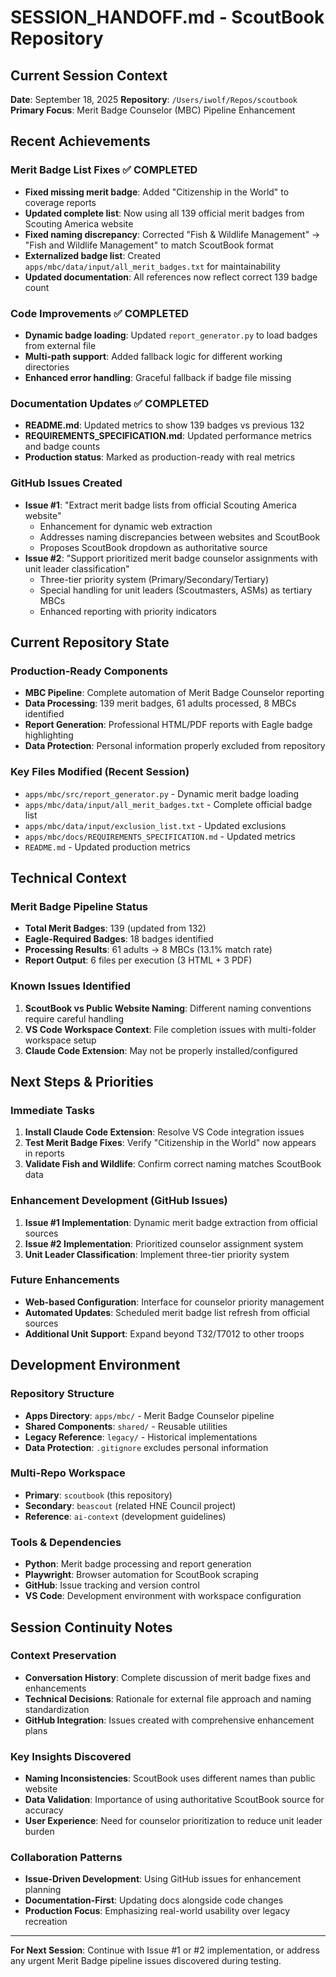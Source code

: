 # SESSION_HANDOFF.md - ScoutBook Repository

## Current Session Context
**Date**: September 18, 2025
**Repository**: `/Users/iwolf/Repos/scoutbook`
**Primary Focus**: Merit Badge Counselor (MBC) Pipeline Enhancement

## Recent Achievements

### Merit Badge List Fixes ✅ COMPLETED
- **Fixed missing merit badge**: Added "Citizenship in the World" to coverage reports
- **Updated complete list**: Now using all 139 official merit badges from Scouting America website
- **Fixed naming discrepancy**: Corrected "Fish & Wildlife Management" → "Fish and Wildlife Management" to match ScoutBook format
- **Externalized badge list**: Created `apps/mbc/data/input/all_merit_badges.txt` for maintainability
- **Updated documentation**: All references now reflect correct 139 badge count

### Code Improvements ✅ COMPLETED
- **Dynamic badge loading**: Updated `report_generator.py` to load badges from external file
- **Multi-path support**: Added fallback logic for different working directories
- **Enhanced error handling**: Graceful fallback if badge file missing

### Documentation Updates ✅ COMPLETED
- **README.md**: Updated metrics to show 139 badges vs previous 132
- **REQUIREMENTS_SPECIFICATION.md**: Updated performance metrics and badge counts
- **Production status**: Marked as production-ready with real metrics

### GitHub Issues Created
- **Issue #1**: "Extract merit badge lists from official Scouting America website"
  - Enhancement for dynamic web extraction
  - Addresses naming discrepancies between websites and ScoutBook
  - Proposes ScoutBook dropdown as authoritative source
- **Issue #2**: "Support prioritized merit badge counselor assignments with unit leader classification"
  - Three-tier priority system (Primary/Secondary/Tertiary)
  - Special handling for unit leaders (Scoutmasters, ASMs) as tertiary MBCs
  - Enhanced reporting with priority indicators

## Current Repository State

### Production-Ready Components
- **MBC Pipeline**: Complete automation of Merit Badge Counselor reporting
- **Data Processing**: 139 merit badges, 61 adults processed, 8 MBCs identified
- **Report Generation**: Professional HTML/PDF reports with Eagle badge highlighting
- **Data Protection**: Personal information properly excluded from repository

### Key Files Modified (Recent Session)
- `apps/mbc/src/report_generator.py` - Dynamic merit badge loading
- `apps/mbc/data/input/all_merit_badges.txt` - Complete official badge list
- `apps/mbc/data/input/exclusion_list.txt` - Updated exclusions
- `apps/mbc/docs/REQUIREMENTS_SPECIFICATION.md` - Updated metrics
- `README.md` - Updated production metrics

## Technical Context

### Merit Badge Pipeline Status
- **Total Merit Badges**: 139 (updated from 132)
- **Eagle-Required Badges**: 18 badges identified
- **Processing Results**: 61 adults → 8 MBCs (13.1% match rate)
- **Report Output**: 6 files per execution (3 HTML + 3 PDF)

### Known Issues Identified
1. **ScoutBook vs Public Website Naming**: Different naming conventions require careful handling
2. **VS Code Workspace Context**: File completion issues with multi-folder workspace setup
3. **Claude Code Extension**: May not be properly installed/configured

## Next Steps & Priorities

### Immediate Tasks
1. **Install Claude Code Extension**: Resolve VS Code integration issues
2. **Test Merit Badge Fixes**: Verify "Citizenship in the World" now appears in reports
3. **Validate Fish and Wildlife**: Confirm correct naming matches ScoutBook data

### Enhancement Development (GitHub Issues)
1. **Issue #1 Implementation**: Dynamic merit badge extraction from official sources
2. **Issue #2 Implementation**: Prioritized counselor assignment system
3. **Unit Leader Classification**: Implement three-tier priority system

### Future Enhancements
- **Web-based Configuration**: Interface for counselor priority management
- **Automated Updates**: Scheduled merit badge list refresh from official sources
- **Additional Unit Support**: Expand beyond T32/T7012 to other troops

## Development Environment

### Repository Structure
- **Apps Directory**: `apps/mbc/` - Merit Badge Counselor pipeline
- **Shared Components**: `shared/` - Reusable utilities
- **Legacy Reference**: `legacy/` - Historical implementations
- **Data Protection**: `.gitignore` excludes personal information

### Multi-Repo Workspace
- **Primary**: `scoutbook` (this repository)
- **Secondary**: `beascout` (related HNE Council project)
- **Reference**: `ai-context` (development guidelines)

### Tools & Dependencies
- **Python**: Merit badge processing and report generation
- **Playwright**: Browser automation for ScoutBook scraping
- **GitHub**: Issue tracking and version control
- **VS Code**: Development environment with workspace configuration

## Session Continuity Notes

### Context Preservation
- **Conversation History**: Complete discussion of merit badge fixes and enhancements
- **Technical Decisions**: Rationale for external file approach and naming standardization
- **GitHub Integration**: Issues created with comprehensive enhancement plans

### Key Insights Discovered
- **Naming Inconsistencies**: ScoutBook uses different names than public website
- **Data Validation**: Importance of using authoritative ScoutBook source for accuracy
- **User Experience**: Need for counselor prioritization to reduce unit leader burden

### Collaboration Patterns
- **Issue-Driven Development**: Using GitHub issues for enhancement planning
- **Documentation-First**: Updating docs alongside code changes
- **Production Focus**: Emphasizing real-world usability over legacy recreation

---

**For Next Session**: Continue with Issue #1 or #2 implementation, or address any urgent Merit Badge pipeline issues discovered during testing.